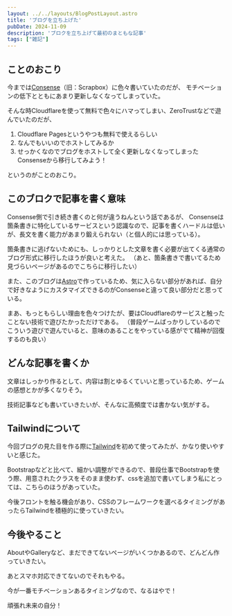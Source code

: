 ```yaml
---
layout: ../../layouts/BlogPostLayout.astro
title: 'ブログを立ち上げた'
pubDate: 2024-11-09
description: 'ブロクを立ち上げて最初のまともな記事'
tags: ["雑記"]
---
```


## ことのおこり

今までは[Consense](https://scrapbox.io/wgdp/)（旧：Scrapbox）に色々書いていたのだが、
モチベーションの低下とともにあまり更新しなくなってしまっていた。

そんな時Cloudflareを使って無料で色々にハマってしまい、ZeroTrustなどで遊んでいたのだが、

1. Cloudflare Pagesというやつも無料で使えるらしい
2. なんでもいいのでホストしてみるか
3. せっかくなのでブログをホストして全く更新しなくなってしまったConsenseから移行してみよう！

というのがことのおこり。

## このブロクで記事を書く意味

Consense側で引き続き書くのと何が違うねんという話であるが、
Consenseは箇条書きに特化しているサービスという認識なので、記事を書くハードルは低いが、長文を書く能力があまり鍛えられない（と個人的には思っている）。

箇条書きに逃げないためにも、しっかりとした文章を書く必要が出てくる通常のブログ形式に移行したほうが良いと考えた。
（あと、箇条書きで書いてるため見づらいページがあるのでこちらに移行したい）

また、このブログは[Astro](https://astro.build/)で作っているため、気に入らない部分があれば、自分で好きなようにカスタマイズできるのがConsenseと違って良い部分だと思っている。

まあ、もっともらしい理由を色々つけたが、要はCloudflareのサービスと触ったことない技術で遊びたかっただけである。
（普段ゲームばっかりしているのでこういう遊びで遊んでいると、意味のあることをやっている感がでて精神が回復するのも良い）

## どんな記事を書くか

文章はしっかり作るとして、内容は割とゆるくていいと思っているため、ゲームの感想とかが多くなりそう。

技術記事なども書いていきたいが、そんなに高頻度では書かない気がする。

## Tailwindについて

今回ブログの見た目を作る際に[Tailwind](https://tailwindcss.com/)を初めて使ってみたが、かなり使いやすいと感じた。

Bootstrapなどと比べて、細かい調整ができるので、普段仕事でBootstrapを使う際、用意されたクラスをそのまま使わず、cssを追加で書いてしまう私にとっては、こちらのほうがあっていた。

今後フロントを触る機会があり、CSSのフレームワークを選べるタイミングがあったらTailwindを積極的に使っていきたい。

## 今後やること

AboutやGalleryなど、まだできてないページがいくつかあるので、どんどん作っていきたい。

あとスマホ対応できてないのでそれもやる。

今が一番モチベーションあるタイミングなので、なるはやで！

頑張れ未来の自分！
